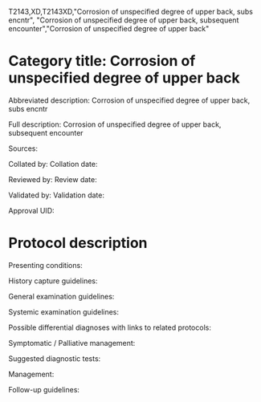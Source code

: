 T2143,XD,T2143XD,"Corrosion of unspecified degree of upper back, subs encntr", "Corrosion of unspecified degree of upper back, subsequent encounter","Corrosion of unspecified degree of upper back"
# Category title: Corrosion of unspecified degree of upper back

Abbreviated description: Corrosion of unspecified degree of upper back, subs encntr

Full description: Corrosion of unspecified degree of upper back, subsequent encounter

Sources:

Collated by:
Collation date:

Reviewed by:
Review date:

Validated by:
Validation date:

Approval UID:

# Protocol description

Presenting conditions:

History capture guidelines:

General examination guidelines:

Systemic examination guidelines:

Possible differential diagnoses with links to related protocols:

Symptomatic / Palliative management:

Suggested diagnostic tests:

Management:

Follow-up guidelines:
